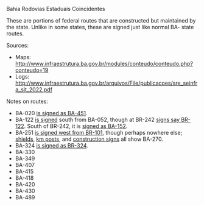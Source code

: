 Bahia Rodovias Estaduais Coincidentes

These are portions of federal routes that are constructed but maintained by the state. Unlike in some states, these are signed just like normal BA- state routes.

Sources:
* Maps: http://www.infraestrutura.ba.gov.br/modules/conteudo/conteudo.php?conteudo=19
* Logs: http://www.infraestrutura.ba.gov.br/arquivos/File/publicacoes/sre_seinfra_sit_2022.pdf

Notes on routes:
* BA-020 [is signed as BA-451](https://www.google.com/maps/@-11.3736756,-44.9205003,3a,15.7y,159.18h,84.93t/data=!3m6!1e1!3m4!1sOC298ZNFMU9gu1xzEAeONA!2e0!7i16384!8i8192?entry=ttu).
* BA-122 [is signed](https://www.google.com/maps/@-11.4765108,-41.3711619,3a,15y,214.54h,88.87t/data=!3m6!1e1!3m4!1sRf0ea8XVmK5-K-Ew6vM6xw!2e0!7i16384!8i8192?entry=ttu) south from BA-052, though at BR-242 [signs say BR-122](https://www.google.com/maps/@-12.4575343,-41.6403579,3a,15y,289.38h,88.43t/data=!3m6!1e1!3m4!1sK-MfuRUR2uXDv8u2YdCOXw!2e0!7i16384!8i8192?entry=ttu). South of BR-242, it is [signed as BA-152](https://www.google.com/maps/@-12.4617622,-42.2060242,3a,35.1y,192.18h,107.19t/data=!3m6!1e1!3m4!1sX604Etvw81tnRLEvqYZ3vw!2e0!7i16384!8i8192?entry=ttu).
* BA-251 [is signed west from BR-101](https://www.google.com/maps/@-15.3858033,-39.4846924,3a,15y,150.25h,85.07t/data=!3m6!1e1!3m4!1svBj3QHooFH07kAteS5ojuw!2e0!7i16384!8i8192?entry=ttu), though perhaps nowhere else; [shields](https://www.google.com/maps/@-15.6255157,-39.8733555,3a,20.1y,272.81h,77.9t/data=!3m6!1e1!3m4!1sCCBq2sV4ddrmGKUdU-IIdw!2e0!7i16384!8i8192?entry=ttu), [km posts](https://www.google.com/maps/@-15.3863075,-39.4838853,3a,15y,214.83h,87.48t/data=!3m6!1e1!3m4!1smtyG8wdMDSWLhNNdyqSiUQ!2e0!7i16384!8i8192?entry=ttu), and [construction signs](https://www.google.com/maps/@-15.473541,-39.6444024,3a,26.2y,170.87h,90.23t/data=!3m6!1e1!3m4!1sIkCRXZl66ch1ykYHE42Lvg!2e0!7i16384!8i8192?entry=ttu) all show BA-270.
* BA-324 [is signed as BR-324](https://www.google.com/maps/@-9.6110394,-42.0946745,3a,17.5y,0.45h,84.44t/data=!3m6!1e1!3m4!1s7ufXvJVWpFztWKbdqZJKkA!2e0!7i16384!8i8192?entry=ttu).
* BA-330 
* BA-349 
* BA-407 
* BA-415 
* BA-418 
* BA-420 
* BA-430 
* BA-489 
